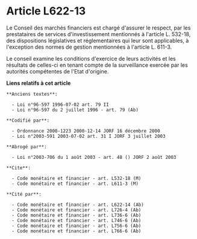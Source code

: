# Article L622-13

Le Conseil des marchés financiers est chargé d'assurer le respect, par les prestataires de services d'investissement
mentionnés à l'article L. 532-18, des dispositions législatives et réglementaires qui leur sont applicables, à l'exception
des normes de gestion mentionnées à l'article L. 611-3.

Le conseil examine les conditions d'exercice de leurs activités et les résultats de celles-ci en tenant compte de la
surveillance exercée par les autorités compétentes de l'Etat d'origine.

**Liens relatifs à cet article**

	**Anciens textes**:

	  - Loi n°96-597 1996-07-02 art. 79 II
	  - Loi n°96-597 du 2 juillet 1996 - art. 79 (Ab)

	**Codifié par**:

	  - Ordonnance 2000-1223 2000-12-14 JORF 16 décembre 2000
	  - Loi n°2003-591 2003-07-02 art. 31 I JORF 3 juillet 2003

	**Abrogé par**:

	  - Loi n°2003-706 du 1 août 2003 - art. 48 () JORF 2 août 2003

	**Cite**:

	  - Code monétaire et financier - art. L532-18 (M)
	  - Code monétaire et financier - art. L611-3 (M)

	**Cité par**:

	  - Code monétaire et financier - art. L622-14 (Ab)
	  - Code monétaire et financier - art. L726-4 (Ab)
	  - Code monétaire et financier - art. L736-6 (Ab)
	  - Code monétaire et financier - art. L746-6 (Ab)
	  - Code monétaire et financier - art. L756-6 (Ab)
	  - Code monétaire et financier - art. L766-6 (Ab)
